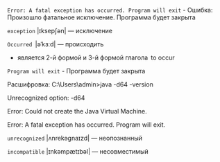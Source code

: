 `Error: A fatal exception has occurred. Program will exit` - Ошибка: Произошло фатальное исключение. Программа будет закрыта

`exception` |ɪksepʃən| — исключение

`Occurred` |əˈkɜːd| — происходить
- является 2-й формой и 3-й формой глагола to occur

`Program will exit` - Программа будет закрыта

Расшифровка:
C:\Users\admin>java -d64 -version

Unrecognized option: -d64

Error: Could not create the Java Virtual Machine.

Error: A fatal exception has occurred. Program will exit.

`unrecognized` |ʌnrekəgnaɪzd| — неопознанный 

`incompatible` |ɪnkəmpætɪbəl| — несовместимый
